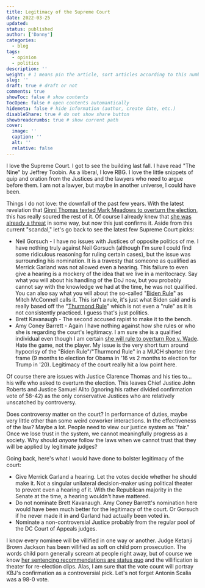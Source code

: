 ```yaml
---
title: Legitimacy of the Supreme Court
date: 2022-03-25
updated:
status: published
author: ['Danny']
categories:
  - blog
tags:
  - opinion
  - politics
description: ''
weight: # 1 means pin the article, sort articles according to this number
slug: ''
draft: true # draft or not
comments: true
showToc: false # show contents
TocOpen: false # open contents automantically
hidemeta: false # hide information (author, create date, etc.)
disableShare: true # do not show share button
showbreadcrumbs: true # show current path
cover:
  image: ''
  caption: ''
  alt: ''
  relative: false
---
```


I love the Supreme Court. I got to see the building last fall. I have read "The
Nine" by Jeffrey Toobin. As a liberal, I love RBG. I love the little snippets of
quip and oration from the Justices and the lawyers who need to argue before
them. I am not a lawyer, but maybe in another universe, I could have been.

Things I do not love: the downfall of the past few years. With the latest
revelation that
[Ginni Thomas texted Mark Meadows to overturn the election](https://www.npr.org/2022/03/25/1088720571/ginni-thomas-tex-messages-mark-meadows-2020-election),
this has really soured the rest of it. Of course I already knew that
[she was already a threat](https://www.newyorker.com/magazine/2022/01/31/is-ginni-thomas-a-threat-to-the-supreme-court)
in some way, but now this just confirms it. Aside from this current "scandal,"
let's go back to see the latest few Supreme Court picks:

- Neil Gorsuch - I have no issues with Justices of opposite politics of me. I
  have nothing truly against Neil Gorsuch (although I'm sure I could find some
  ridiculous reasoning for ruling certain cases), but the issue was surrounding
  his nomination. It is a travesty that someone as qualified as Merrick Garland
  was not allowed even a hearing. This failure to even give a hearing is a
  mockery of the idea that we live in a meritocracy. Say what you will about his
  handling of the DoJ now, but you probably cannot say with the knowledge we had
  at the time, he was not qualified. You can also say what you will about the
  so-called
  "[Biden Rule](https://www.nytimes.com/2016/02/23/us/politics/joe-biden-argued-for-delaying-supreme-court-picks-in-1992.html)"
  as Mitch McConnell calls it. This isn't a rule, it's just what Biden said and
  is really based off the
  "[Thurmond Rule](https://en.wikipedia.org/wiki/Thurmond_rule)" which is not
  even a "rule" as it is not consistently practiced. I guess that's just
  politics.
- Brett Kavanaugh - The second accused rapist to make it to the bench.
- Amy Coney Barrett - Again I have nothing against how she rules or who she is
  regarding the court's legitimacy. I am sure she is a qualified individual even
  though I am certain
  [she will rule to overturn Roe v. Wade](https://www.newyorker.com/magazine/2022/02/14/amy-coney-barretts-long-game).
  Hate the game, not the player. My issue is the very short turn around
  hypocrisy of the "Biden Rule"/"Thurmond Rule" in a MUCH shorter time frame (9
  months to election for Obama in '16 vs 2 months to election for Trump in '20).
  Legitimacy of the court really hit a low point here.

Of course there are issues with Justice Clarence Thomas and his ties to... his
wife who asked to overturn the election. This leaves Chief Justice John Roberts
and Justice Samuel Alito (ignoring his rather divided confirmation vote of
58-42) as the only conservative Justices who are relatively unscatched by
controversy.

Does controversy matter on the court? In performance of duties, maybe very
little other than some weird coworker interactions. In the effectiveness of the
law? Maybe a lot. People need to view our justice system as "fair." Once we lose
trust in the system, we cannot meaningfully progress as a society. Why should
_anyone_ follow the laws when we cannot trust that they will be applied by
legitimate judges?

Going back, here's what I would have done to bolster legitimacy of the court:

- Give Merrick Garland a hearing. Let the votes decide whether he should make
  it. Not a singular unilateral decision-maker using political theater to
  prevent even a hearing of it. With the Republican majority in the Senate at
  the time, a hearing wouldn't have mattered.
- Do not nominate Brett Kavanaugh. Amy Coney Barrett's nomination here would
  have been much better for the legitimacy of the court. Or Gorsuch if he never
  made it in and Garland had actually been voted in.
- Nominate a non-controversial Justice probably from the regular pool of the DC
  Court of Appeals judges.

I know every nominee will be villified in one way or another. Judge Ketanji
Brown Jackson has been villified as soft on child porn prosecution. The words
child porn generally scream at people right away, but of course we know
[her sentencing recommendations are status quo](https://abcnews.go.com/Politics/fact-check-judge-ketanji-brown-jackson-child-porn/story?id=83565833)
and the villification is theater for re-election clips. Alas, I am sure that the
vote count will portray KBJ's confirmation as a controversial pick. Let's not
forget Antonin Scalia was a 98-0 vote.
